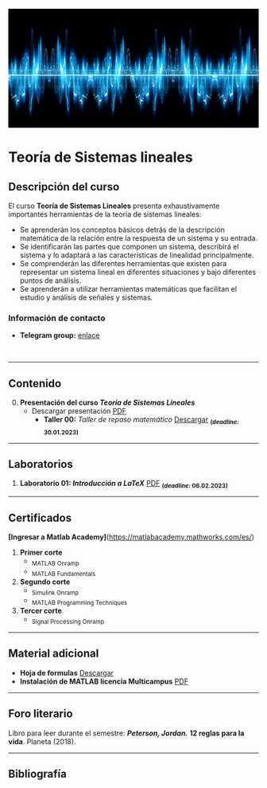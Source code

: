 [![banner](/_assets/pics/bannerLST.png)](https://github.com/marcoteran/lst)
# Teoría de Sistemas lineales

## Descripción del curso
El curso **Teoría de Sistemas Lineales** presenta exhaustivamente importantes herramientas de la teoría de sistemas lineales:
* Se aprenderán los conceptos básicos detrás de la descripción matemática de la relación entre la respuesta de un sistema y su entrada.
* Se identificarán las partes que componen un sistema, describirá el sistema y lo adaptará a las características de linealidad principalmente.
* Se comprenderán las diferentes herramientas que existen para representar un sistema lineal en diferentes situaciones y bajo diferentes puntos de análisis.
* Se aprenderán a utilizar herramientas matemáticas que facilitan el estudio y análisis de señales y sistemas.
### Información de contacto
* **Telegram group:** [enlace](https://t.me/+mf-CjSDfW5BkYmQx)
<br>

---
## Contenido
0. **Presentación del curso *Teoría de Sistemas Lineales***
	* Descargar presentación [PDF](https://github.com/marcoteran/lst/raw/master/lectures/00_linearsystemtheory_syllabus.pdf)
		- **Taller 00:** *Taller de repaso matemático* [Descargar](https://github.com/marcoteran/lst/raw/master/homeworks/lst_ttq_mathematicalreview.pdf) <sub>**(*deadline:* 30.01.2023)**</sub>

---		
## Laboratorios
1. **Laboratorio 01: *Introducción a LaTeX*** [PDF](https://github.com/marcoteran/lst/raw/master/laboratory/lst_lab_introtolatex.pdf)
	<sub>**(*deadline:* 06.02.2023)**</sub>
	
---
## Certificados
**[Ingresar a Matlab Academy]**(https://matlabacademy.mathworks.com/es/)
1. **Primer corte**
	* <sub>MATLAB Onramp</sub>
	* <sub>MATLAB Fundamentals</sub>
2. **Segundo corte**
	* <sub>Simulink Onramp</sub>
	* <sub>MATLAB Programming Techniques</sub>
3. **Tercer corte**
	* <sub>Signal Processing Onramp</sub>
---
## Material adicional
* **Hoja de formulas** [Descargar](https://github.com/marcoteran/lst/raw/master/mathsheets/mathsheetbasic.pdf)
* **Instalación de MATLAB licencia Multicampus** [PDF](https://github.com/marcoteran/lst/raw/master/files/_others/matlabwidecampus_installation.pdf)

---
## Foro literario
Libro para leer durante el semestre:
***Peterson, Jordan.*** **12 reglas para la vida**. Planeta (2018).

---
## Bibliografía
